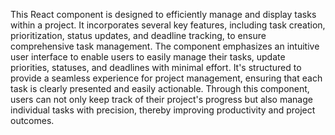 This React component is designed to efficiently manage and display tasks within a project. It incorporates several key features, including task creation, prioritization, status updates, and deadline tracking, to ensure comprehensive task management. The component emphasizes an intuitive user interface to enable users to easily manage their tasks, update priorities, statuses, and deadlines with minimal effort. It's structured to provide a seamless experience for project management, ensuring that each task is clearly presented and easily actionable. Through this component, users can not only keep track of their project's progress but also manage individual tasks with precision, thereby improving productivity and project outcomes.